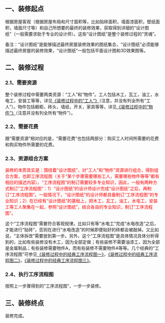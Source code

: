 ## **一、装修起点**
根据房屋客观（根据房屋布局和尺寸面积等，比如贴砖面积，墙面漆面积，壁纸面积，墙面尺寸等）和自己所想要的最终的装修效果，获取得到详细的“设计图纸”（一般需要求助于专业的设计师）。这些“设计图纸”是整个装修过程的“灵魂”。

备注：“设计图纸”是能够描述最终房屋装修效果的图纸集合，“设计图纸”必须能够描述最终房屋的装修效果，“设计图纸”一般包括平面设计图和3D效果图等。
## **二、装修过程**
### **2.1、需要资源**
整个装修过程中需要两类资源：“工人”和“物件”。工人包括木工，瓦工，油工，水电工，安装工等等，详见[《装修过程中的“工人”》](装修过程中的“工人”.md)（注意，并没有列全所有“工人”）。物件包括橱柜，砖头，墙纸，开关，家具等等，详见[《装修过程中的“物件”》](装修过程中的“物件”.md)（注意并没有列全所有“物件”）。
### **2.2、需要花费**
跟“需要资源”相对应的是，“需要花费”也包括两部分：购买工人时间所需要的花费和购买物件所需要的花费。
### **2.3、资源组合方案**
<font color='red'>装修的本质其实是：围绕着“设计图纸”，对“工人”和“物件”资源进行组合，得到组合方案，也即工序流程图（关于“某个步骤需要哪些工人，需要哪些物件等等”都有相应的描述内容）。“工序流程图”的制订需要较多专业知识，因此，一般有两种方式制订“工序流程图”：1）“设计图纸”的设计师设计完成“设计图纸”之后，再制订“工序流程图”。一般情况下，“设计图纸”的设计师都具备制订“工序流程图”的专业知识；2）在已经有“设计图纸”的基础上，把木工，瓦工，油工，水电工，安装工等工人聚集在一起，参照“设计图纸”，结合各自的专业知识，制订“工序流程图”。</font>

这个“工序流程图”需要符合客观规律。比如只有等“水电工”完成“水电改造”之后，才能进行“贴砖”，否则在进行“水电改造”的时候即便贴好的砖都会被敲掉。又比如说，“主体拆改”需要放到第一步。另外，这个“工序流程图”是具体情况具体分析得到的，比如有些装修没有木工，因为全部定做；有些装修不需要油漆工，因为全部是金属制品；有些装修需要物件A，而有些装修不需要物件A等等。几个经典的“工序流程图”可参见[《装修过程中的经典工序流程图一》](装修过程中的经典工序流程图一.md)，[《装修过程中的经典工序流程图二》](装修过程中的经典工序流程图二.md)，[《装修过程中的经典工序流程图三》](装修过程中的经典工序流程图三.md)。

### **2.4、执行工序流程图**
按照上一步骤得到的“工序流程图”，一步一步装修。
## **三、装修终点**
装修完成。
